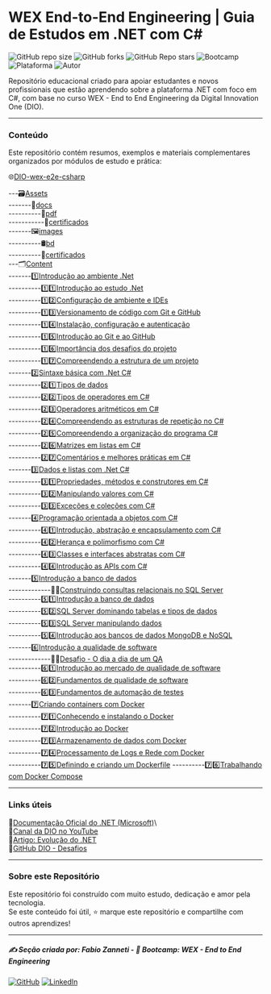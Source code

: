 # WEX End-to-End Engineering | Guia de Estudos em .NET com C\#

![GitHub repo size](https://img.shields.io/github/repo-size/fzanneti/wex-e2e-csharp)
![GitHub forks](https://img.shields.io/github/forks/fzanneti/wex-e2e-csharp?style=social)
![GitHub Repo stars](https://img.shields.io/github/stars/fzanneti/wex-e2e-csharp?style=social)
![Bootcamp](https://img.shields.io/badge/WEX-End--to--End%20Engineering-blueviolet?logo=vercel&logoColor=white)
![Plataforma](https://img.shields.io/badge/Powered%20by-DIO.io-red?logo=data:image/svg+xml;base64,PHN2ZyBmaWxsPSIjZmZmIiB2aWV3Qm94PSIwIDAgMzIgMzIiIHhtbG5zPSJodHRwOi8vd3d3LnczLm9yZy8yMDAwL3N2ZyI+PHBhdGggZD0iTTYuNzEgMy4yNWMtMi44OCAxLjQxLTUuMDcgNC4yMy01LjA3IDcuNzYgMCAzLjU4IDIuMjggNi43IDUuMzMgOC4xNSAxLjgzLS42MiAyLjQtMi4yNiAyLjQtMy44MSAwLS4yMy0uMDItLjQ1LS4wNS0uNjZBLjQ0LjQ0IDAgMDExMC4xIDExYy4yNC0uNzUuMTEtMS41My0uMy0yLjIyQzguOTIgNy45NiA3LjMzIDcuNSA1Ljc0IDcuNjZhNS41NSA1LjU1IDAgM)
![Autor](https://img.shields.io/badge/Autor-fzanneti-blue?style=flat-square&logo=github)

Repositório educacional criado para apoiar estudantes e novos profissionais que estão aprendendo sobre a plataforma .NET com foco em C#, com base no curso WEX - End to End Engineering da Digital Innovation One (DIO).

---

### Conteúdo

Este repositório contém resumos, exemplos e materiais complementares organizados por módulos de estudo e prática:

🌐[DIO-wex-e2e-csharp](https://github.com/fzanneti/DIO-wex-e2e-csharp)

---🗃️[Assets](https://github.com/fzanneti/DIO-wex-e2e-csharp/blob/main/Assets)\
-------📝[docs](https://github.com/fzanneti/DIO-wex-e2e-csharp/blob/main/Assets/docs)\
----------📄[pdf](https://github.com/fzanneti/DIO-wex-e2e-csharp/blob/main/Assets/docs/pdf)\
-----------📜[certificados](https://github.com/fzanneti/DIO-wex-e2e-csharp/blob/main/Assets/docs/pdf/certificados)\
-------🖼️[images](https://github.com/fzanneti/DIO-wex-e2e-csharp/blob/main/Assets/images)\
----------🛢️[bd](https://github.com/fzanneti/DIO-wex-e2e-csharp/blob/main/Assets/images/bd)\
----------📜[certificados](https://github.com/fzanneti/DIO-wex-e2e-csharp/blob/main/Assets/images/certificados)     
---🗂️[Content](https://github.com/fzanneti/DIO-wex-e2e-csharp/blob/main/Content)\
-------1️⃣[Introdução ao ambiente .Net](https://github.com/fzanneti/DIO-wex-e2e-csharp/blob/main/Content/1-introducao-ao-ambiente-DotNet)\
----------1️⃣1️⃣[Introdução ao estudo .Net](https://github.com/fzanneti/DIO-wex-e2e-csharp/blob/main/Content/1-introducao-ao-ambiente-DotNet/1-introducao-ao-estudo-DotNet.md)\
----------1️⃣2️⃣[Configuração de ambiente e IDEs](https://github.com/fzanneti/DIO-wex-e2e-csharp/blob/main/Content/1-introducao-ao-ambiente-DotNet/2-configuracao-de-ambiente-e-IDEs.md)\
----------1️⃣3️⃣[Versionamento de código com Git e GitHub](https://github.com/fzanneti/DIO-wex-e2e-csharp/blob/main/Content/1-introducao-ao-ambiente-DotNet/3-versionamento-de-codigo-com-Git-e-GitHub.md)\
----------1️⃣4️⃣[Instalação, configuração e autenticação](https://github.com/fzanneti/DIO-wex-e2e-csharp/blob/main/Content/1-introducao-ao-ambiente-DotNet/4-instalacao-configuracao-e-autenticacao.md)\
----------1️⃣5️⃣[Introdução ao Git e ao GitHub](https://github.com/fzanneti/DIO-wex-e2e-csharp/blob/main/Content/1-introducao-ao-ambiente-DotNet/5-introducao-ao-Git-%20e-ao-GitHub.md)\
----------1️⃣6️⃣[Importância dos desafios do projeto](https://github.com/fzanneti/DIO-wex-e2e-csharp/blob/main/Content/1-introducao-ao-ambiente-DotNet/6-importancia-dos-desafios-do-projeto.md)\
----------1️⃣7️⃣[Compreendendo a estrutura de um projeto](https://github.com/fzanneti/DIO-wex-e2e-csharp/blob/main/Content/1-introducao-ao-ambiente-DotNet/7-compreendendo-a-estrutura-de-um-projeto.md)\
-------2️⃣[Sintaxe básica com .Net C#](https://github.com/fzanneti/DIO-wex-e2e-csharp/blob/main/Content/2-sintaxe-basica-com-DotNetCSharp)\
----------2️⃣1️⃣[Tipos de dados](https://github.com/fzanneti/DIO-wex-e2e-csharp/blob/1768fb89439164c71c1ec68adecc154e96f3435c/Content/2-sintaxe-basica-com-DotNetCSharp/1-tipos-de-dados.md)\
----------2️⃣2️⃣[Tipos de operadores em C#](https://github.com/fzanneti/DIO-wex-e2e-csharp/blob/1768fb89439164c71c1ec68adecc154e96f3435c/Content/2-sintaxe-basica-com-DotNetCSharp/2-tipos-de-operadores-em-CSharp.md)\
----------2️⃣3️⃣[Operadores aritméticos em C#](https://github.com/fzanneti/DIO-wex-e2e-csharp/blob/1768fb89439164c71c1ec68adecc154e96f3435c/Content/2-sintaxe-basica-com-DotNetCSharp/3-operadores-aritmeticos-em-CSharp.md)\
----------2️⃣4️⃣[Compreendendo as estruturas de repetição no C#](https://github.com/fzanneti/DIO-wex-e2e-csharp/blob/3cfaef4d8a333df779b7c76f274958af7024f6c1/Content/2-sintaxe-basica-com-DotNetCSharp/4-compreendendo-as-estruturas-de-repeticao-no-CSharp.md)\
----------2️⃣5️⃣[Compreendendo a organização do programa C#](https://github.com/fzanneti/DIO-wex-e2e-csharp/blob/3cfaef4d8a333df779b7c76f274958af7024f6c1/Content/2-sintaxe-basica-com-DotNetCSharp/5-compreendendo-a-organizacao-do-programa-CSharp.md)\
----------2️⃣6️⃣[Matrizes em listas em C#](https://github.com/fzanneti/DIO-wex-e2e-csharp/blob/main/Content/2-sintaxe-basica-com-DotNetCSharp/6-matrizes-e-listas-em-CSharp.md)\
----------2️⃣7️⃣[Comentários e melhores práticas em C#](https://github.com/fzanneti/DIO-wex-e2e-csharp/blob/main/Content/2-sintaxe-basica-com-DotNetCSharp/7-comentarios-e-melhores-praticas-em-CSharp.md)\
-------3️⃣[Dados e listas com .Net C#](https://github.com/fzanneti/DIO-wex-e2e-csharp/blob/main/Content/3-dados-e-listas-com-DotNetCSharp)\
----------3️⃣1️⃣[Propriedades, métodos e construtores em C#](https://github.com/fzanneti/DIO-wex-e2e-csharp/blob/main/Content/3-dados-e-listas-com-DotNetCSharp/1-propriedades-m%C3%A9todos-e-construtores-em-CSharp.md)\
----------3️⃣2️⃣[Manipulando valores com C#](https://github.com/fzanneti/DIO-wex-e2e-csharp/blob/main/Content/3-dados-e-listas-com-DotNetCSharp/2-manipulando-valores-com-CSharp.md)\
----------3️⃣3️⃣[Exceções e coleções com C#](https://github.com/fzanneti/DIO-wex-e2e-csharp/blob/main/Content/3-dados-e-listas-com-DotNetCSharp/3-excecoes-e-colecoes-com-CSharp.md)\
-------4️⃣[Programação orientada a objetos com C#](https://github.com/fzanneti/DIO-wex-e2e-csharp/blob/main/Content/4-programacao-orientada-a-objetos-com-CSharp)\
----------4️⃣1️⃣[Introdução, abstração e encapsulamento com C#](https://github.com/fzanneti/DIO-wex-e2e-csharp/blob/main/Content/4-programacao-orientada-a-objetos-com-CSharp/1-introducao-abstracao-e-encapsulamento-com-CSharp.md)\
----------4️⃣2️⃣[Herança e polimorfismo com C#](https://github.com/fzanneti/DIO-wex-e2e-csharp/blob/main/Content/4-programacao-orientada-a-objetos-com-CSharp/2-heranca-e-polimorfismo-com-CSharp.md)\
----------4️⃣3️⃣[Classes e interfaces abstratas com C#](https://github.com/fzanneti/DIO-wex-e2e-csharp/blob/main/Content/4-programacao-orientada-a-objetos-com-CSharp/3-classes-e-interfaces-abstratas-com-CSharp.md)\
----------4️⃣4️⃣[Introdução as APIs com C#](https://github.com/fzanneti/DIO-wex-e2e-csharp/blob/main/Content/4-programacao-orientada-a-objetos-com-CSharp/4-introducao-as-APIs-com-CSharp.md)\
-------5️⃣[Introdução a banco de dados](https://github.com/fzanneti/DIO-wex-e2e-csharp/blob/main/Content/5-introducao-a-bancos-de-dados)\
-------------💪🏻[Construindo consultas relacionais no SQL Server](https://github.com/fzanneti/DIO-wex-e2e-csharp/blob/main/Content/5-introducao-a-bancos-de-dados/DIO-construindo-consultas-relacionais-no-SQL-Server)\
----------5️⃣1️⃣[Introdução a banco de dados](https://github.com/fzanneti/DIO-wex-e2e-csharp/blob/main/Content/5-introducao-a-bancos-de-dados/1-introducao-a-bancos-de-dados.md)\
----------5️⃣2️⃣[SQL Server dominando tabelas e tipos de dados](https://github.com/fzanneti/DIO-wex-e2e-csharp/blob/main/Content/5-introducao-a-bancos-de-dados/2-SQL-Server-dominando-tabelas-e-tipos-de-dados.md)\
----------5️⃣3️⃣[SQL Server manipulando dados](https://github.com/fzanneti/DIO-wex-e2e-csharp/blob/main/Content/5-introducao-a-bancos-de-dados/3-SQL-Server-manipulando-dados.md)\
----------5️⃣4️⃣[Introdução aos bancos de dados MongoDB e NoSQL](https://github.com/fzanneti/DIO-wex-e2e-csharp/blob/main/Content/5-introducao-a-bancos-de-dados/4-introducao-aos-bancos-de-dados-MongoDB-e-NoSQL.md)\
-------6️⃣[Introdução a qualidade de software](https://github.com/fzanneti/DIO-wex-e2e-csharp/blob/main/Content/6-introducao-a-qualidade-de-software)\
-------------💪🏻[Desafio - O dia a dia de um QA](https://github.com/fzanneti/DIO-wex-e2e-csharp/blob/main/Content/6-introducao-a-qualidade-de-software/DIO-desafio-o-dia-a-dia-de-um-QA)\
----------6️⃣1️⃣[Introdução ao mercado de qualidade de software](https://github.com/fzanneti/DIO-wex-e2e-csharp/blob/main/Content/6-introducao-a-qualidade-de-software/1-introducao-ao-mercado-de-qualidade-de-software.md)\
----------6️⃣2️⃣[Fundamentos de qualidade de software](https://github.com/fzanneti/DIO-wex-e2e-csharp/blob/main/Content/6-introducao-a-qualidade-de-software/2-fundamentos-de-qualidade-de-software.md)\
----------6️⃣3️⃣[Fundamentos de automação de testes](https://github.com/fzanneti/DIO-wex-e2e-csharp/blob/main/Content/6-introducao-a-qualidade-de-software/3-fundamentos-de-automa%C3%A7%C3%A3o-de-testes.md)\
-------7️⃣[Criando containers com Docker](https://github.com/fzanneti/DIO-wex-e2e-csharp/blob/main/Content/7-criando-containers-com-Docker)\
----------7️⃣1️⃣[Conhecendo e instalando o Docker](https://github.com/fzanneti/DIO-wex-e2e-csharp/blob/main/Content/7-criando-containers-com-Docker/1-conhecendo-e-instalando-o-Docker.md)\
----------7️⃣2️⃣[Introdução ao Docker](https://github.com/fzanneti/DIO-wex-e2e-csharp/blob/main/Content/7-criando-containers-com-Docker/2-introducao-ao-docker.md)\
----------7️⃣3️⃣[Armazenamento de dados com Docker](https://github.com/fzanneti/DIO-wex-e2e-csharp/blob/main/Content/7-criando-containers-com-Docker/3-armazenamento-de-dados-com-Docker.md)\
----------7️⃣4️⃣[Processamento de Logs e Rede com Docker](https://github.com/fzanneti/DIO-wex-e2e-csharp/blob/main/Content/7-criando-containers-com-Docker/4-processamento-de-logs-e-rede-com-Docker.md)\
----------7️⃣5️⃣[Definindo e criando um Dockerfile](https://github.com/fzanneti/DIO-wex-e2e-csharp/blob/main/Content/7-criando-containers-com-Docker/5-definindo-e-criando-um-Dockerfile.md)
----------7️⃣6️⃣[Trabalhando com Docker Compose](https://github.com/fzanneti/DIO-wex-e2e-csharp/blob/main/Content/7-criando-containers-com-Docker/6-trabalhando-com-Docker-Compose.md)
   
---

### Links úteis

🔗[Documentação Oficial do .NET (Microsoft)](https://learn.microsoft.com/dotnet/)\  
🔗[Canal da DIO no YouTube](https://www.youtube.com/@diomakethechange)\
🔗[Artigo: Evolução do .NET](https://learn.microsoft.com/pt-br/dotnet/fundamentals/)\
🔗[GitHub DIO - Desafios](https://github.com/digitalinnovationone/)

---

### Sobre este Repositório

Este repositório foi construído com muito estudo, dedicação e amor pela tecnologia.  
Se este conteúdo foi útil, ⭐ marque este repositório e compartilhe com outros aprendizes!

---

##### ✍️ Seção criada por: *Fabio Zanneti* - 🎯 Bootcamp: **WEX - End to End Engineering**
[![GitHub](https://img.shields.io/badge/GitHub-fzanneti-181717?style=flat&logo=github)](https://github.com/fzanneti)
[![LinkedIn](https://img.shields.io/badge/LinkedIn-fzanneti-0A66C2?style=flat&logo=linkedin&logoColor=white)](https://linkedin.com/in/fzanneti)

